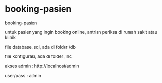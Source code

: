 # booking-pasien
booking-pasien



untuk pasien yang ingin booking online, antrian periksa di rumah sakit atau klinik


file database .sql, ada di folder /db

file konfigurasi, ada di folder /inc


akses admin :
http://localhost/admin

user/pass : admin

